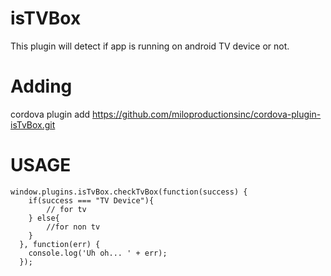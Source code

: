 # isTVBox
This plugin will detect if app is running on android TV device or not.
# Adding 
cordova plugin add https://github.com/miloproductionsinc/cordova-plugin-isTvBox.git

# USAGE
```
window.plugins.isTvBox.checkTvBox(function(success) {
    if(success === "TV Device"){
        // for tv
    } else{
        //for non tv
    }
  }, function(err) {
    console.log('Uh oh... ' + err);
  });
```